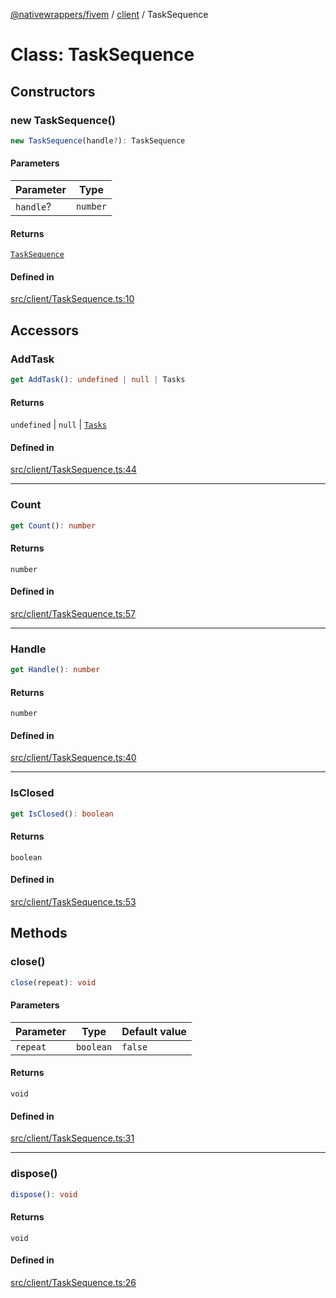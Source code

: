 [@nativewrappers/fivem](../../README.md) / [client](../README.md) / TaskSequence

# Class: TaskSequence

## Constructors

### new TaskSequence()

```ts
new TaskSequence(handle?): TaskSequence
```

#### Parameters

| Parameter | Type |
| ------ | ------ |
| `handle`? | `number` |

#### Returns

[`TaskSequence`](TaskSequence.md)

#### Defined in

[src/client/TaskSequence.ts:10](https://github.com/nativewrappers/fivem/blob/87bcb6b348baa538f549670f784fcd3ed14240d8/src/client/TaskSequence.ts#L10)

## Accessors

### AddTask

```ts
get AddTask(): undefined | null | Tasks
```

#### Returns

`undefined` \| `null` \| [`Tasks`](Tasks.md)

#### Defined in

[src/client/TaskSequence.ts:44](https://github.com/nativewrappers/fivem/blob/87bcb6b348baa538f549670f784fcd3ed14240d8/src/client/TaskSequence.ts#L44)

***

### Count

```ts
get Count(): number
```

#### Returns

`number`

#### Defined in

[src/client/TaskSequence.ts:57](https://github.com/nativewrappers/fivem/blob/87bcb6b348baa538f549670f784fcd3ed14240d8/src/client/TaskSequence.ts#L57)

***

### Handle

```ts
get Handle(): number
```

#### Returns

`number`

#### Defined in

[src/client/TaskSequence.ts:40](https://github.com/nativewrappers/fivem/blob/87bcb6b348baa538f549670f784fcd3ed14240d8/src/client/TaskSequence.ts#L40)

***

### IsClosed

```ts
get IsClosed(): boolean
```

#### Returns

`boolean`

#### Defined in

[src/client/TaskSequence.ts:53](https://github.com/nativewrappers/fivem/blob/87bcb6b348baa538f549670f784fcd3ed14240d8/src/client/TaskSequence.ts#L53)

## Methods

### close()

```ts
close(repeat): void
```

#### Parameters

| Parameter | Type | Default value |
| ------ | ------ | ------ |
| `repeat` | `boolean` | `false` |

#### Returns

`void`

#### Defined in

[src/client/TaskSequence.ts:31](https://github.com/nativewrappers/fivem/blob/87bcb6b348baa538f549670f784fcd3ed14240d8/src/client/TaskSequence.ts#L31)

***

### dispose()

```ts
dispose(): void
```

#### Returns

`void`

#### Defined in

[src/client/TaskSequence.ts:26](https://github.com/nativewrappers/fivem/blob/87bcb6b348baa538f549670f784fcd3ed14240d8/src/client/TaskSequence.ts#L26)
